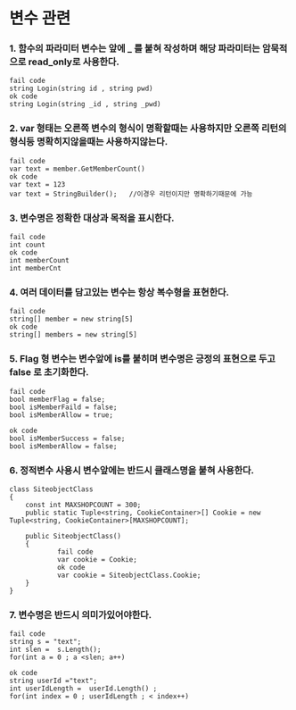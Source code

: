 # 변수 관련

### 1. 함수의 파라미터 변수는 앞에 _ 를 붙혀 작성하며 해당 파라미터는 암묵적으로 read_only로 사용한다.
```
fail code
string Login(string id , string pwd) 
ok code
string Login(string _id , string _pwd) 
```
### 2. var 형태는 오른쪽 변수의 형식이 명확할때는 사용하지만 오른쪽 리턴의 형식등 명확히지않을때는 사용하지않는다.
```
fail code 
var text = member.GetMemberCount()  
ok code
var text = 123 
var text = StringBuilder();   //이경우 리턴이지만 명확하기때문에 가능 
```
### 3. 변수명은 정확한 대상과 목적을 표시한다.
```
fail code 
int count 
ok code
int memberCount  
int memberCnt 
```
### 4. 여러 데이터를 담고있는 변수는 항상 복수형을 표현한다.
```
fail code
string[] member = new string[5] 
ok code
string[] members = new string[5] 
```

### 5. Flag 형 변수는 변수앞에 is를 붙히며 변수명은 긍정의 표현으로 두고 false 로 초기화한다.
```
fail code
bool memberFlag = false;
bool isMemberFaild = false;
bool isMemberAllow = true;

ok code
bool isMemberSuccess = false;
bool isMemberAllow = false;
```

### 6. 정적변수 사용시 변수앞에는 반드시 클래스명을 붙혀 사용한다.
```
class SiteobjectClass
{
	const int MAXSHOPCOUNT = 300;
	public static Tuple<string, CookieContainer>[] Cookie = new Tuple<string, CookieContainer>[MAXSHOPCOUNT];

	public SiteobjectClass()
	{
            fail code
            var cookie = Cookie; 
            ok code
            var cookie = SiteobjectClass.Cookie; 
	}
}
```
### 7. 변수명은  반드시 의미가있어야한다.
```
fail code
string s = "text";
int slen =  s.Length();
for(int a = 0 ; a <slen; a++)

ok code
string userId ="text";
int userIdLength =  userId.Length() ;
for(int index = 0 ; userIdLength ; < index++)
```
